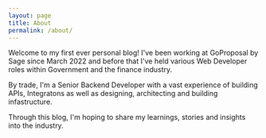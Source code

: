 ```yaml
---
layout: page
title: About
permalink: /about/
---
```

Welcome to my first ever personal blog! I've been working at GoProposal by Sage since March 2022 and before that I've held various Web Developer roles within Government and the finance industry.

By trade, I'm a Senior Backend Developer with a vast experience of building APIs, Integratons as well as designing, architecting and building infastructure.

Through this blog, I'm hoping to share my learnings, stories and insights into the industry.